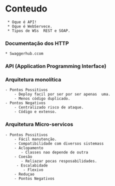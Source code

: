 #  Conteudo 
     * Oque é API!
     * Oque é WebServece.
     * Tipos de WSs  REST e SOAP.

### Documentação dos HTTP
    * Swaggerhub.ccom
### API (Application Programming Interface)
### Arquitetura monolítica
    - Pontos Possitivos
        - Deploy facil por ser por ser apenas  uma.
        - Menos código duplicado. 
    - Pontos Negativos
        - Centralizado risco de ataque. 
        - Código e extenso.
        
### Arquitetura Micro-servicos
    - Pontos Possitivos
        - Fácil manutenção.
        - Compatibilidade com diversos sistemass
        - Aclopamento 
           - Classes nao depende de outra
        - Coesão 
           - Reliazar pocas resposabilidades.
         - Escalabidade
            - Flexivo
        - Reduçao 
        - Pontos Negativos
        

